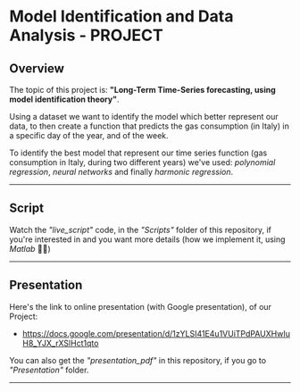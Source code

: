 # Model Identification and Data Analysis - PROJECT

## Overview
The topic of this project is: **"Long-Term Time-Series forecasting, using model identification theory"**. 

Using a dataset we want to identify the model which better represent our data, to then create a function that predicts the gas consumption (in Italy) in a specific day of the year, and of the week. 

To identify the best model that represent our time series function (gas consumption in Italy, during two different years) we've used: *polynomial regression*, *neural networks* and finally *harmonic regression*.

***

## Script
Watch the *"live_script"* code, in the *"Scripts"* folder of this repository, if you're interested in and you want more details (how we implement it, using *Matlab* 🧐🥶)

*** 

## Presentation
Here's the link to online presentation (with Google presentation), of our Project:
- https://docs.google.com/presentation/d/1zYLSI41E4u1VUiTPdPAUXHwIuH8_YJX_rXSlHct1qto

You can also get the *"presentation_pdf"* in this repository, if you go to *"Presentation"* folder.

***
